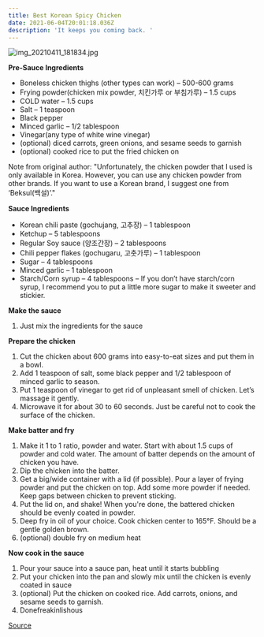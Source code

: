 ```yaml
---
title: Best Korean Spicy Chicken
date: 2021-06-04T20:01:18.036Z
description: 'It keeps you coming back. '
---
```


![img_20210411_181834.jpg](img_20210411_181834.jpg)

**Pre-Sauce Ingredients** 

* Boneless chicken thighs (other types can work) – 500-600 grams
* Frying powder(chicken mix powder, 치킨가루 or 부침가루) – 1.5 cups
* COLD water – 1.5 cups
* Salt – 1 teaspoon
* Black pepper
* Minced garlic – 1/2 tablespoon
* Vinegar(any type of white wine vinegar)
* (optional) diced carrots, green onions, and sesame seeds to garnish
* (optional) cooked rice to put the fried chicken on

Note from original author: "Unfortunately, the chicken powder that I used is only available in Korea. However, you can use any chicken powder from other brands. If you want to use a Korean brand, I suggest one from ‘Beksul(백설)’."

**Sauce Ingredients**

* Korean chili paste (gochujang, 고추장) – 1 tablespoon
* Ketchup – 5 tablespoons
* Regular Soy sauce (양조간장) – 2 tablespoons
* Chili pepper flakes (gochugaru, 고춧가루) – 1 tablespoon
* Sugar – 4 tablespoons
* Minced garlic – 1 tablespoon
* Starch/Corn syrup – 4 tablespoons – If you don’t have starch/corn syrup, I recommend you to put a little more sugar to make it sweeter and stickier.

**Make the sauce**

1. Just mix the ingredients for the sauce

**Prepare the chicken**

1. Cut the chicken about 600 grams into easy-to-eat sizes and put them in a bowl. 
2. Add 1 teaspoon of salt, some black pepper and 1/2 tablespoon of minced garlic to season.
3. Put 1 teaspoon of vinegar to get rid of unpleasant smell of chicken. Let’s massage it gently.
4. Microwave it for about 30 to 60 seconds. Just be careful not to cook the surface of the chicken.

**Make batter and fry**

1. Make it 1 to 1 ratio, powder and water. Start with about 1.5 cups of powder and cold water. The amount of batter depends on the amount of chicken you have. 
2. Dip the chicken into the batter. 
3. Get a big/wide container with a lid (if possible). Pour a layer of frying powder and put the chicken on top. Add some more powder if needed. Keep gaps between chicken to prevent sticking.
4. Put the lid on, and shake! When you're done, the battered chicken should be evenly coated in powder.
5. Deep fry in oil of your choice. Cook chicken center to 165°F. Should be a gentle golden brown. 
6. (optional) double fry on medium heat

**Now cook in the sauce**

1. Pour your sauce into a sauce pan, heat until it starts bubbling
2. Put your chicken into the pan and slowly mix until the chicken is evenly coated in sauce
3. (optional) Put the chicken on cooked rice. Add carrots, onions, and sesame seeds 
   to garnish. 
4. Donefreakinlishous

[Source](https://aaronandclaire.com/15-minute-korean-fried-chicken-recipe/)
